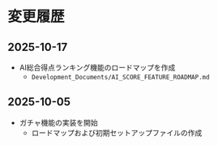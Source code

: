 # 変更履歴

## 2025-10-17
- AI総合得点ランキング機能のロードマップを作成
  - `Development_Documents/AI_SCORE_FEATURE_ROADMAP.md`

## 2025-10-05
- ガチャ機能の実装を開始
  - ロードマップおよび初期セットアップファイルの作成